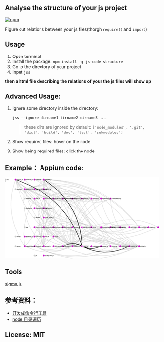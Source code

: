 ## Analyse the structure of your js project

[![npm](https://img.shields.io/npm/v/npm.svg)](https://www.npmjs.com/package/js-code-structure)

Figure out relations between your js files(thorgh `require()` and `import`)

## Usage

1. Open terminal
2. Install the package: `npm install -g js-code-structure`
3. Go to the directory of your project
4. Input `jss`

**then a html file describing the relations of your the js files will show up**

## Advanced Usage:

1. Ignore some directory inside the directory:

    `jss --ignore dirname1 dirname2 dirname3 ...`

    > these dirs are ignored by default: `['node_modules', '.git', 'dist', 'build', 'doc', 'test', 'submodules']`
2. Show required files: hover on the node
3. Show being required files: click the node


## Example： Appium code:

![appium code](./assets/example.png)

## Tools

[sigma.js](http://sigmajs.org/)

## 参考资料：

- [开发成命令行工具](http://jslite.io/2015/06/19/Nodejs-%E5%88%B6%E4%BD%9C%E5%91%BD%E4%BB%A4%E8%A1%8C%E5%B7%A5%E5%85%B7/)
- [node 目录遍历](http://swordair.com/directory-traversal-in-nodejs/)

## License: MIT
